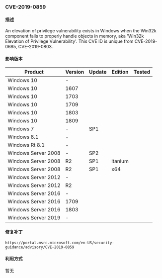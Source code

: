 ### CVE-2019-0859

#### 描述

An elevation of privilege vulnerability exists in Windows when the Win32k component fails to properly handle objects in memory, aka 'Win32k Elevation of Privilege Vulnerability'. This CVE ID is unique from CVE-2019-0685, CVE-2019-0803.

#### 影响版本

| Product             | Version | Update | Edition | Tested |
| ------------------- | ------- | ------ | ------- | ------ |
| Windows 10          | -       |        |         |        |
| Windows 10          | 1607    |        |         |        |
| Windows 10          | 1703    |        |         |        |
| Windows 10          | 1709    |        |         |        |
| Windows 10          | 1803    |        |         |        |
| Windows 10          | 1809    |        |         |        |
| Windows 7           | -       | SP1    |         |        |
| Windows 8.1         | -       |        |         |        |
| Windows Rt 8.1      | -       |        |         |        |
| Windows Server 2008 | -       | SP2    |         |        |
| Windows Server 2008 | R2      | SP1    | itanium |        |
| Windows Server 2008 | R2      | SP1    | x64     |        |
| Windows Server 2012 | -       |        |         |        |
| Windows Server 2012 | R2      |        |         |        |
| Windows Server 2016 | -       |        |         |        |
| Windows Server 2016 | 1709    |        |         |        |
| Windows Server 2016 | 1803    |        |         |        |
| Windows Server 2019 | -       |        |         |        |

#### 修复补丁

```
https://portal.msrc.microsoft.com/en-US/security-guidance/advisory/CVE-2019-0859
```

#### 利用方式

暂无

